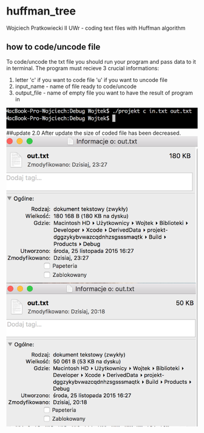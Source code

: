 # huffman_tree
Wojciech Pratkowiecki II UWr - coding text files with Huffman algorithm
## how to code/uncode file
To code/uncode the txt file you should run your program and pass data to it in terminal. The program must recieve 3 crucial informations:

1. letter
   'c' if you want to code file
   'u' if you want to uncode file
2. input_name - name of file ready to code/uncode
3. output_file - name of empty file you want to have the result of program in

![alt text](https://github.com/wiatrak2/huffman_tree/blob/master/screen/screen1.png "running_program")
##update 2.0
After update the size of coded file has been decreased. 
![alt text](https://github.com/wiatrak2/huffman_tree/blob/master/screen/screen2.png "file_size")

